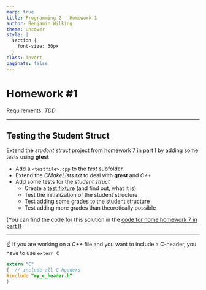 ```yaml
---
marp: true
title: Programming 2 - Homework 1
author: Benjamin Wilking
theme: uncover
style: |
  section {
    font-size: 30px
  }
class: invert
paginate: false
---
```

<!-- markdownlint-disable MD033 MD025 -->

# Homework #1

Requirements: *TDD*

---

## Testing the Student Struct

Extend the *student struct* project from [homework 7 in part I](https://github.com/BenniWi/learn2code/blob/main/docs/Homework_1-7.md) by adding some tests using **gtest**

- Add a ```<testfile>.cpp``` to the *test* subfolder.
- Extend the *CMakeLists.txt* to deal with **gtest** and *C++*
- Add some tests for the *student struct*
  - Create a [test fixture](https://developer.ibm.com/articles/au-googletestingframework/#understanding-test-fixtures) (and find out, what it is)
  - Test the initialization of the student structure
  - Test adding some grades to the student structure
  - Test adding more grades than theoretically possible

(You can find the code for this solution in the [code for home homework 7 in part I](https://github.com/BenniWi/learn2code/tree/main/code/part_1/homework_1-7))

---

:point_up: If you are working on a *C++* file and you want to include a *C*-header, you have to use ```extern C```

```C
extern "C"
{  // include all C headers
#include "my_c_header.h"
}
```
